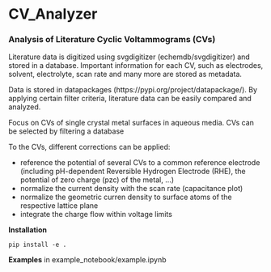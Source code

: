 # CV_Analyzer
### Analysis of Literature Cyclic Voltammograms (CVs)

<p>Literature data is digitized using svgdigitizer (echemdb/svgdigitizer) and stored in a database.
Important information for each CV, such as electrodes, solvent, electrolyte, scan rate and many more are stored as metadata. </p>

<p>Data is stored in datapackages (https://pypi.org/project/datapackage/). By applying certain filter criteria, literature data can be easily compared and analyzed. </p>

<p>Focus on CVs of single crystal metal surfaces in aqueous media. CVs can be selected by filtering a database</p>

To the CVs, different corrections can be applied:

- reference the potential of several CVs to a common reference electrode (including pH-dependent Reversible Hydrogen Electrode (RHE), the potential of zero charge (pzc) of the metal, ...)
- normalize the current density with the scan rate (capacitance plot)
- normalize the geometric curren density to surface atoms of the respective lattice plane
- integrate the charge flow within voltage limits

**Installation**

``pip install -e .``

**Examples**
in example_notebook/example.ipynb




